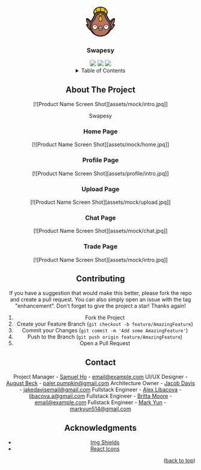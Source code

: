 
<br />
<div align="center">
  <a href="https://github.com/othneildrew/Best-README-Template">
    <img src="dev/test_data/stunfisk.png" alt="Logo" width="80" height="80">
  </a>

  <h3 align="center">Swapesy</h3>
  
<div align="center">
	<img src='https://img.shields.io/badge/JavaScript-F7DF1E?style=for-the-badge&logo=javascript&logoColor=black' />
	<img src='https://img.shields.io/badge/React_Native-20232A?style=for-the-badge&logo=react&logoColor=61DAFB' />
	<img src='https://img.shields.io/badge/Firebase-039BE5?style=for-the-badge&logo=Firebase&logoColor=white'/>
</div>

<!-- TABLE OF CONTENTS -->
<details>
  <summary>Table of Contents</summary>
  <ol>
    <li>
      <a href="#about-the-project">About The Project</a>
      <ul>
        <li><a href="#built-with">Built With</a></li>
      </ul>
    </li>
    <li><a href="#contributing">Contributing</a></li>
    <li><a href="#contact">Contact</a></li>
  </ol>
</details>


<!-- ABOUT THE PROJECT -->
## About The Project

[![Product Name Screen Shot][assets/mock/intro.jpq]]

Swapesy

### Home Page
[![Product Name Screen Shot][assets/mock/home.jpq]]

### Profile Page
[![Product Name Screen Shot][assets/profile/intro.jpq]]

### Upload Page
[![Product Name Screen Shot][assets/mock/upload.jpq]]

### Chat Page
[![Product Name Screen Shot][assets/mock/chat.jpq]]

### Trade Page
[![Product Name Screen Shot][assets/mock/intro.jpq]] 

<!-- CONTRIBUTING -->
## Contributing

If you have a suggestion that would make this better, please fork the repo and create a pull request. You can also simply open an issue with the tag "enhancement".
Don't forget to give the project a star! Thanks again!

1. Fork the Project
2. Create your Feature Branch (`git checkout -b feature/AmazingFeature`)
3. Commit your Changes (`git commit -m 'Add some AmazingFeature'`)
4. Push to the Branch (`git push origin feature/AmazingFeature`)
5. Open a Pull Request

<!-- CONTACT -->
## Contact

Project Manager - [Samuel Ho](https://www.linkedin.com/in/samuelho7/) - email@example.com
UI/UX Designer - [August Beck](https://www.linkedin.com/in/august-beck/) - paler.pumpkin@gmail.com
Architecture Owner - [Jacob Davis](https://www.linkedin.com/in/jacobroyaldavis/) - jakedavisemail@gmail.com
Fullstack Engineer - [Alex Libacova](https://www.linkedin.com/in/alex-libacova/) - libacova.a@gmail.com
Fullstack Engineer - [Britta Moore](https://www.linkedin.com/in/britta-moore/) - email@example.com
Fullstack Engineer - [Mark Yun](https://www.linkedin.com/in/mark-yun-026487268/) - markyun514@gmail.com

<!-- ACKNOWLEDGMENTS -->
## Acknowledgments

* [Img Shields](https://shields.io)
* [React Icons](https://react-icons.github.io/react-icons/search)

<p align="right">(<a href="#readme-top">back to top</a>)</p>

